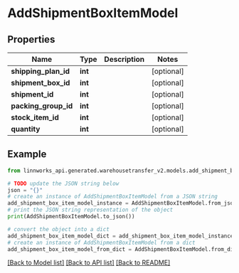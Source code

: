 # AddShipmentBoxItemModel


## Properties

Name | Type | Description | Notes
------------ | ------------- | ------------- | -------------
**shipping_plan_id** | **int** |  | [optional] 
**shipment_box_id** | **int** |  | [optional] 
**shipment_id** | **int** |  | [optional] 
**packing_group_id** | **int** |  | [optional] 
**stock_item_id** | **int** |  | [optional] 
**quantity** | **int** |  | [optional] 

## Example

```python
from linnworks_api.generated.warehousetransfer_v2.models.add_shipment_box_item_model import AddShipmentBoxItemModel

# TODO update the JSON string below
json = "{}"
# create an instance of AddShipmentBoxItemModel from a JSON string
add_shipment_box_item_model_instance = AddShipmentBoxItemModel.from_json(json)
# print the JSON string representation of the object
print(AddShipmentBoxItemModel.to_json())

# convert the object into a dict
add_shipment_box_item_model_dict = add_shipment_box_item_model_instance.to_dict()
# create an instance of AddShipmentBoxItemModel from a dict
add_shipment_box_item_model_from_dict = AddShipmentBoxItemModel.from_dict(add_shipment_box_item_model_dict)
```
[[Back to Model list]](../README.md#documentation-for-models) [[Back to API list]](../README.md#documentation-for-api-endpoints) [[Back to README]](../README.md)


